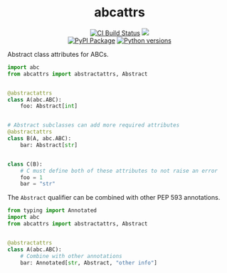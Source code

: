 <h1 align=center>abcattrs</h1>

<p align=center>
    <a href=https://github.com/antonagestam/abcattrs/actions?query=workflow%3ACI+branch%3Amain><img src=https://github.com/antonagestam/abcattrs/workflows/CI/badge.svg alt="CI Build Status"></a>
    <a href="https://codecov.io/gh/antonagestam/abcattrs"><img src="https://codecov.io/gh/antonagestam/abcattrs/branch/main/graph/badge.svg?token=QY7CX7C73R"/></a>
    <br>
    <a href=https://pypi.org/project/abcattrs/><img src=https://img.shields.io/pypi/v/abcattrs.svg?color=informational&label=PyPI alt="PyPI Package"></a>
    <a href=https://pypi.org/project/abcattrs/><img src=https://img.shields.io/pypi/pyversions/abcattrs.svg?color=informational&label=Python alt="Python versions"></a>
</p>

Abstract class attributes for ABCs.

```python
import abc
from abcattrs import abstractattrs, Abstract


@abstractattrs
class A(abc.ABC):
    foo: Abstract[int]


# Abstract subclasses can add more required attributes
@abstractattrs
class B(A, abc.ABC):
    bar: Abstract[str]


class C(B):
    # C must define both of these attributes to not raise an error
    foo = 1
    bar = "str"
```

The `Abstract` qualifier can be combined with other PEP 593 annotations.

```python
from typing import Annotated
import abc
from abcattrs import abstractattrs, Abstract


@abstractattrs
class A(abc.ABC):
    # Combine with other annotations
    bar: Annotated[str, Abstract, "other info"]
```
